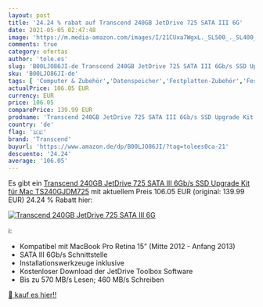 ```yaml
---
layout: post
title: '24.24 % rabat auf Transcend 240GB JetDrive 725 SATA III 6G'
date: 2021-05-05 02:47:48
image: 'https://m.media-amazon.com/images/I/21CUxa7WgxL._SL500_._SL400_.jpg'
comments: true
category: ofertas
author: 'tole.es'
slug: 'B00LJO86JI-de Transcend 240GB JetDrive 725 SATA III 6Gb/s SSD Upgrade...'
sku: 'B00LJO86JI-de'
tags: [ 'Computer & Zubehör','Datenspeicher','Festplatten-Zubehör','Festplattenrahmen & -gehäuse','Interne SSD','Interner Speicher','Zubehör','transcend', ]
actualPrice: 106.05 EUR
currency: EUR
price: 106.05
comparePrice: 139.99 EUR
prodname: 'Transcend 240GB JetDrive 725 SATA III 6Gb/s SSD Upgrade Kit für Mac TS240GJDM725'
country: 'de'
flag: '🇩🇪'
brand: 'Transcend'
buyurl: 'https://www.amazon.de/dp/B00LJO86JI/?tag=tolees0ca-21'
descuento: '24.24'
average: '106.05'
---
```


Es gibt ein [Transcend 240GB JetDrive 725 SATA III 6Gb/s SSD Upgrade Kit für Mac TS240GJDM725](https://www.amazon.de/dp/B00LJO86JI/?tag=tolees0ca-21) mit aktuellem Preis 106.05 EUR (original: 139.99 EUR) 24.24 % Rabatt hier:

[![Transcend 240GB JetDrive 725 SATA III 6G](https://m.media-amazon.com/images/I/21CUxa7WgxL._SL500_._SL400_.jpg)](https://www.amazon.de/dp/B00LJO86JI/?tag=tolees0ca-21)

ℹ️:

- Kompatibel mit MacBook Pro Retina 15” (Mitte 2012 - Anfang 2013)
- SATA III 6Gb/s Schnittstelle
- Installationswerkzeuge inklusive
- Kostenloser Download der JetDrive Toolbox Software
- Bis zu 570 MB/s Lesen; 460 MB/s Schreiben

[🛒 kauf es hier!!](https://www.amazon.de/dp/B00LJO86JI/?tag=tolees0ca-21)
